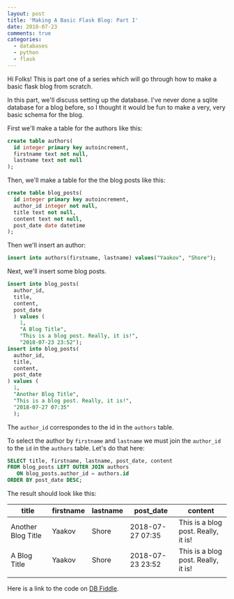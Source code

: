 ```yaml
---
layout: post
title: 'Making A Basic Flask Blog: Part I'
date: 2018-07-23
comments: true
categories:
  - databases
  - python
  - flask
---
```


Hi Folks! This is part one of a series which will go through how to make a basic flask blog from scratch.

In this part, we'll discuss setting up the database. I've never done a sqlite database for a blog before, so I thought it would be fun to make a very, very basic schema for the blog.

First we'll make a table for the authors like this:

```sql
create table authors(
  id integer primary key autoincrement,
  firstname text not null,
  lastname text not null
);
```

Then, we'll make a table for the the blog posts like this:

```sql
create table blog_posts(
  id integer primary key autoincrement,
  author_id integer not null,
  title text not null,
  content text not null,
  post_date date datetime
);
```

Then we'll insert an author:

```sql
insert into authors(firstname, lastname) values("Yaakov", "Shore");
```

Next, we'll insert some blog posts.

```sql
insert into blog_posts(
  author_id,
  title,
  content,
  post_date
  ) values (
    1,
    "A Blog Title",
    "This is a blog post. Really, it is!",
    "2018-07-23 23:52");
insert into blog_posts(
  author_id,
  title,
  content,
  post_date
) values (
  1,
  "Another Blog Title",
  "This is a blog post. Really, it is!",
  "2018-07-27 07:35"
  );
```

The `author_id` correspondes to the id in the `authors` table.

To select the author by `firstname` and `lastname` we must join the `author_id` to the `id` in the `authors` table. Let's do that here:

```sql
SELECT title, firstname, lastname, post_date, content
FROM blog_posts LEFT OUTER JOIN authors
   ON blog_posts.author_id = authors.id
ORDER BY post_date DESC;
```

The result should look like this:

| title              | firstname | lastname | post_date        | content                             |
| ------------------ | --------- | -------- | ---------------- | ----------------------------------- |
| Another Blog Title | Yaakov    | Shore    | 2018-07-27 07:35 | This is a blog post. Really, it is! |
| A Blog Title       | Yaakov    | Shore    | 2018-07-23 23:52 | This is a blog post. Really, it is! |
|                    |           |          |                  |                                     |

Here is a link to the code on [DB Fiddle](https://www.db-fiddle.com/f/k3mRqJwFRWVoPEaKAqQyV3/2).
